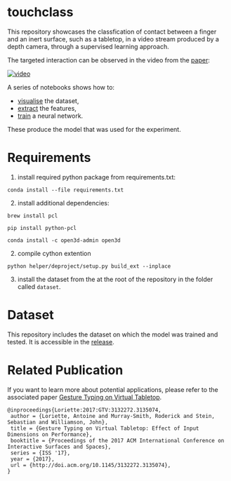 # touchclass

This repository showcases the classfication of contact between a finger and an inert surface, such as a tabletop, in a video stream produced by a depth camera, through a supervised learning approach.

The targeted interaction can be observed in the video from the [paper](https://dl.acm.org/citation.cfm?id=3135074):

[![video](https://img.youtube.com/vi/Q8hzbU9B_k0/0.jpg)](https://www.youtube.com/watch?v=Q8hzbU9B_k0)

A series of notebooks shows how to:

- [visualise](dataset-exploration.ipynb) the dataset, 
- [extract](feature-extraction.ipynb) the features,
- [train](model-training.ipynb) a neural network.

These produce the model that was used for the experiment.


# Requirements

1. install required python package from requirements.txt:

`conda install --file requirements.txt`

2. install additional dependencies:

`brew install pcl`

`pip install python-pcl`

`conda install -c open3d-admin open3d`

2. compile cython extention

`python helper/deproject/setup.py build_ext --inplace`

3. install the dataset from the  at the root of the repository in the folder called `dataset`.


# Dataset
This repository includes the dataset on which the model was trained and tested. It is accessible in the [release](https://github.com/toinsson/touchclass/releases).


# Related Publication
If you want to learn more about potential applications, please refer to the associated paper [Gesture Typing on Virtual Tabletop](https://dl.acm.org/citation.cfm?id=3135074).

```
@inproceedings{Loriette:2017:GTV:3132272.3135074,
 author = {Loriette, Antoine and Murray-Smith, Roderick and Stein, Sebastian and Williamson, John},
 title = {Gesture Typing on Virtual Tabletop: Effect of Input Dimensions on Performance},
 booktitle = {Proceedings of the 2017 ACM International Conference on Interactive Surfaces and Spaces},
 series = {ISS '17},
 year = {2017},
 url = {http://doi.acm.org/10.1145/3132272.3135074},
}
```
